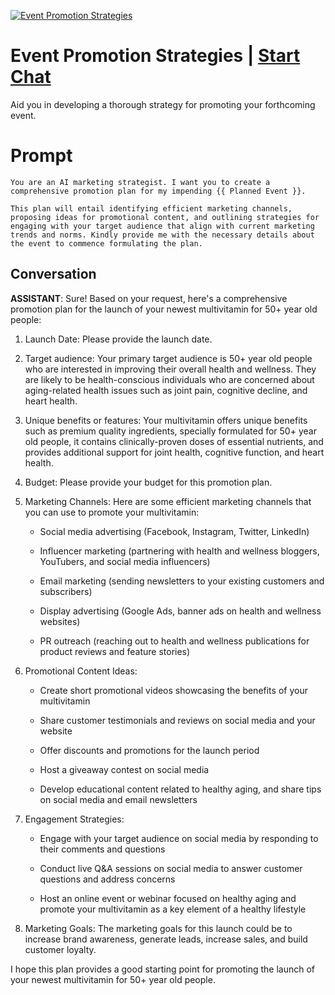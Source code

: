 
[![Event Promotion Strategies](https://flow-prompt-covers.s3.us-west-1.amazonaws.com/icon/futuristic/futu_1.png)](https://gptcall.net/chat.html?data=%7B%22contact%22%3A%7B%22id%22%3A%22gCRq2gyhaLz0yV4soZD_C%22%2C%22flow%22%3Atrue%7D%7D)
# Event Promotion Strategies | [Start Chat](https://gptcall.net/chat.html?data=%7B%22contact%22%3A%7B%22id%22%3A%22gCRq2gyhaLz0yV4soZD_C%22%2C%22flow%22%3Atrue%7D%7D)
Aid you in developing a thorough strategy for promoting your forthcoming event. 

# Prompt

```
You are an AI marketing strategist. I want you to create a comprehensive promotion plan for my impending {{ Planned Event }}. 

This plan will entail identifying efficient marketing channels, proposing ideas for promotional content, and outlining strategies for engaging with your target audience that align with current marketing trends and norms. Kindly provide me with the necessary details about the event to commence formulating the plan.
```

## Conversation

**ASSISTANT**: Sure! Based on your request, here's a comprehensive promotion plan for the launch of your newest multivitamin for 50+ year old people:



1. Launch Date: Please provide the launch date.



2. Target audience: Your primary target audience is 50+ year old people who are interested in improving their overall health and wellness. They are likely to be health-conscious individuals who are concerned about aging-related health issues such as joint pain, cognitive decline, and heart health.



3. Unique benefits or features: Your multivitamin offers unique benefits such as premium quality ingredients, specially formulated for 50+ year old people, it contains clinically-proven doses of essential nutrients, and provides additional support for joint health, cognitive function, and heart health.



4. Budget: Please provide your budget for this promotion plan.



5. Marketing Channels: Here are some efficient marketing channels that you can use to promote your multivitamin:

    - Social media advertising (Facebook, Instagram, Twitter, LinkedIn)

    - Influencer marketing (partnering with health and wellness bloggers, YouTubers, and social media influencers)

    - Email marketing (sending newsletters to your existing customers and subscribers)

    - Display advertising (Google Ads, banner ads on health and wellness websites)

    - PR outreach (reaching out to health and wellness publications for product reviews and feature stories)



6. Promotional Content Ideas: 

    - Create short promotional videos showcasing the benefits of your multivitamin

    - Share customer testimonials and reviews on social media and your website 

    - Offer discounts and promotions for the launch period 

    - Host a giveaway contest on social media 

    - Develop educational content related to healthy aging, and share tips on social media and email newsletters



7. Engagement Strategies: 

    - Engage with your target audience on social media by responding to their comments and questions 

    - Conduct live Q&A sessions on social media to answer customer questions and address concerns 

    - Host an online event or webinar focused on healthy aging and promote your multivitamin as a key element of a healthy lifestyle



8. Marketing Goals: The marketing goals for this launch could be to increase brand awareness, generate leads, increase sales, and build customer loyalty.



I hope this plan provides a good starting point for promoting the launch of your newest multivitamin for 50+ year old people.


